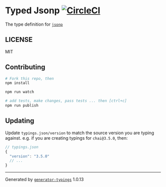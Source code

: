 # Typed Jsonp  [![CircleCI](https://circleci.com/gh/effervescentia/typed-jsonp.svg?style=svg)](https://circleci.com/gh/effervescentia/typed-jsonp)

The type definition for [`jsonp`](https://github.com/LearnBoost/jsonp.git)

## LICENSE

MIT

## Contributing

```sh
# Fork this repo, then
npm install

npm run watch

# add tests, make changes, pass tests ... then [ctrl+c]
npm run publish
```

## Updating

Update `typings.json/version` to match the source version you are typing against.
e.g. if you are creating typings for `chai@3.5.0`, then:

```js
// typings.json
{
  "version": "3.5.0"
  // ...
}
```

----

Generated by [`generator-typings`](https://github.com/typings/generator-typings) 1.0.13
